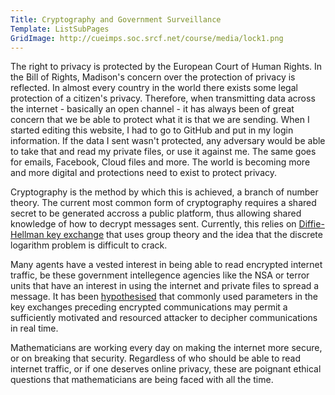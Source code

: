 ```yaml
---
Title: Cryptography and Government Surveillance
Template: ListSubPages
GridImage: http://cueimps.soc.srcf.net/course/media/lock1.png
---
```


The right to privacy is protected by the European Court of Human Rights. In the Bill of Rights, Madison's concern over the protection of privacy is reflected. In almost every country in the world there exists some legal protection of a citizen's privacy. Therefore, when transmitting data across the internet - basically an open channel - it has always been of great concern that we be able to protect what it is that we are sending. When I started editing this website, I had to go to GitHub and put in my login information. If the data I sent wasn't protected, any adversary would be able to take that and read my private files, or use it against me. The same goes for emails, Facebook, Cloud files and more. The world is becoming more and more digital and protections need to exist to protect privacy.

Cryptography is the method by which this is achieved, a branch of number theory. The current most common form of cryptography requires a shared secret to be generated accross a public platform, thus allowing shared knowledge of how to decrypt messages sent. Currently, this relies on [Diffie-Hellman key exchange](course/crypto/diffiehellman) that uses group theory and the idea that the discrete logarithm problem is difficult to crack.

Many agents have a vested interest in being able to read encrypted internet traffic, be these government intellegence agencies like the NSA or terror units that have an interest in using the internet and private files to spread a message. It has been [hypothesised](course/crypto/nfs) that commonly used parameters in the key exchanges preceding encrypted communications may permit a sufficiently motivated and resourced attacker to decipher communications in real time.

Mathematicians are working every day on making the internet more secure, or on breaking that security. Regardless of who should be able to read internet traffic, or if one deserves online privacy, these are poignant ethical questions that mathematicians are being faced with all the time.
